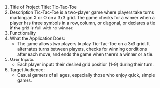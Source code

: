 1. Title of Project
Title: Tic-Tac-Toe
2. Description
Tic-Tac-Toe is a two-player game where players take turns marking an X or O on a 3x3 grid. The game checks for a winner when a player has three symbols in a row, column, or diagonal, or declares a tie if the grid is full with no winner.
3. Functionality
1. What the Application Does:
   - The game allows two players to play Tic-Tac-Toe on a 3x3 grid. It alternates turns between players, checks for winning conditions after each move, and ends the game when there’s a winner or a tie.
2. User Inputs:
   - Each player inputs their desired grid position (1-9) during their turn.
3. Target Audience:
   - Casual gamers of all ages, especially those who enjoy quick, simple games.
